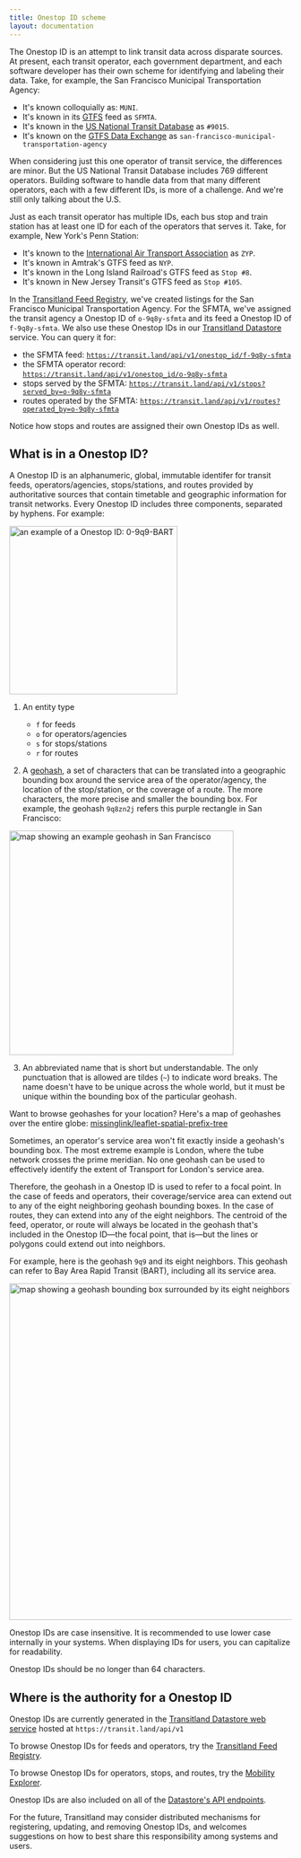 ```yaml
---
title: Onestop ID scheme
layout: documentation
---
```


The Onestop ID is an attempt to link transit data across disparate sources. At present, each transit operator, each government department, and each software developer has their own scheme for identifying and labeling their data. Take, for example, the San Francisco Municipal Transportation Agency:

* It's known colloquially as: `MUNI`.
* It's known in its [GTFS](https://en.wikipedia.org/wiki/General_Transit_Feed_Specification) feed as `SFMTA`.
* It's known in the [US National Transit Database](http://www.ntdprogram.gov) as `#9015`.
* It's known on the [GTFS Data Exchange](http://www.gtfs-data-exchange.com/) as `san-francisco-municipal-transportation-agency`

When considering just this one operator of transit service, the differences are minor. But the US National Transit Database includes 769 different operators. Building software to handle data from that many different operators, each with a few different IDs, is more of a challenge. And we're still only talking about the U.S.

Just as each transit operator has multiple IDs, each bus stop and train station has at least one ID for each of the operators that serves it. Take, for example, New York's Penn Station:

* It's known to the [International Air Transport Association](https://en.wikipedia.org/wiki/International_Air_Transport_Association_airport_code) as `ZYP`.
* It's known in Amtrak's GTFS feed as `NYP`.
* It's known in the Long Island Railroad's GTFS feed as `Stop #8`.
* It's known in New Jersey Transit's GTFS feed as `Stop #105`.

In the [Transitland Feed Registry](/documentation/feed-registry/), we've created listings for the San Francisco Municipal Transportation Agency. For the SFMTA, we've assigned the transit agency a Onestop ID of `o-9q8y-sfmta` and its feed a Onestop ID of `f-9q8y-sfmta`. We also use these Onestop IDs in our [Transitland Datastore](/documentation/datastore/) service. You can query it for:

- the SFMTA feed: [`https://transit.land/api/v1/onestop_id/f-9q8y-sfmta`](https://transit.land/api/v1/onestop_id/f-9q8y-sfmta)
- the SFMTA operator record: [`https://transit.land/api/v1/onestop_id/o-9q8y-sfmta`](https://transit.land/api/v1/onestop_id/o-9q8y-sfmta)
- stops served by the SFMTA: [`https://transit.land/api/v1/stops?served_by=o-9q8y-sfmta`](https://transit.land/api/v1/stops?served_by=o-9q8y-sfmta)
- routes operated by the SFMTA:
[`https://transit.land/api/v1/routes?operated_by=o-9q8y-sfmta`](https://transit.land/api/v1/routes?operated_by=o-9q8y-sfmta)

Notice how stops and routes are assigned their own Onestop IDs as well.

## What is in a Onestop ID?

A Onestop ID is an alphanumeric, global, immutable identifer for transit feeds, operators/agencies, stops/stations, and routes provided by authoritative sources that contain timetable and geographic information for transit networks. Every Onestop ID includes three components, separated by hyphens. For example:

<img src="/images/onestop-id-scheme/onestop_id_example.png" alt="an example of a Onestop ID: 0-9q9-BART" width="300">

1. An entity type

    - `f` for feeds
    - `o` for operators/agencies
    - `s` for stops/stations
    - `r` for routes

2. A [geohash](/news/2015/06/05/geohashes-and-you.html), a set of characters that can be translated into a geographic bounding box around the service area of the operator/agency, the location of the stop/station, or the coverage of a route. The more characters, the more precise and smaller the bounding box. For example, the geohash `9q8zn2j` refers this purple rectangle in San Francisco:
<img src="/images/onestop-id-scheme/geohash_example.png" alt="map showing an example geohash in San Francisco" width="400">

3. An abbreviated name that is short but understandable. The only punctuation that is allowed are tildes (`~`) to indicate word breaks. The name doesn't have to be unique across the whole world, but it must be unique within the bounding box of the particular geohash.

Want to browse geohashes for your location? Here's a map of geohashes over the entire globe: [missinglink/leaflet-spatial-prefix-tree](http://missinglink.github.io/leaflet-spatial-prefix-tree/)

Sometimes, an operator's service area won't fit exactly inside a geohash's bounding box. The most extreme example is London, where the tube network crosses the prime meridian. No one geohash can be used to effectively identify the extent of Transport for London's service area.

Therefore, the geohash in a Onestop ID is used to refer to a focal point. In the case of feeds and operators, their coverage/service area can extend out to any of the eight neighboring geohash bounding boxes. In the case of routes, they can extend into any of the eight neighbors. The centroid of the feed, operator, or route will always be located in the geohash that's included in the Onestop ID&mdash;the focal point, that is&mdash;but the lines or polygons could extend out into neighbors.

For example, here is the geohash `9q9` and its eight neighbors. This geohash can refer to Bay Area Rapid Transit (BART), including all its service area.

<img src="/images/onestop-id-scheme/geohash_operator_focal_point.png" alt="map showing a geohash bounding box surrounded by its eight neighbors" width="600">

Onestop IDs are case insensitive. It is recommended to use lower case internally in your systems. When displaying IDs for users, you can capitalize for readability.

Onestop IDs should be no longer than 64 characters.

## Where is the authority for a Onestop ID

Onestop IDs are currently generated in the [Transitland Datastore web service](/documentation/datastore/) hosted at `https://transit.land/api/v1`

To browse Onestop IDs for feeds and operators, try the [Transitland Feed Registry](/documentation/feed-registry/).

To browse Onestop IDs for operators, stops, and routes, try the [Mobility Explorer](https://mobility-explorer.interline.io).

Onestop IDs are also included on all of the [Datastore's API endpoints](/documentation/datastore/api-endpoints.html).

For the future, Transitland may consider distributed mechanisms for registering, updating, and removing Onestop IDs, and welcomes suggestions on how to best share this responsibility among systems and users.
